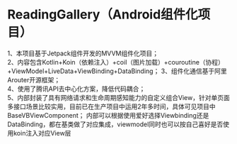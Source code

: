# ReadingGallery（Android组件化项目）<br>

1、本项目基于Jetpack组件开发的MVVM组件化项目；<br>
2、内容包含Kotlin+Koin（依赖注入）+coil（图片加载）+couroutine（协程）+ViewModel+LiveData+ViewBinding+DataBinding；
3、组件化通信基于阿里Arouter开源框架；<br>
4、使用了腾讯API去中心化方案，降低代码耦合；<br>
5、内部封装了具有网络请求和生命周期感知能力的自定义组合View，针对单页面多接口场景比较实用，目前已在生产项目中运用2年多时间，具体可见项目中BaseVBViewComponent；
内部可以根据使用爱好选择Viewbinding还是DataBinding，都在基类做了对应集成，viewmodel同时也可以按自己喜好是否使用koin注入对应View层
